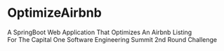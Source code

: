 # OptimizeAirbnb <br>
A SpringBoot Web Application That Optimizes An Airbnb Listing <br>
For The Capital One Software Engineering Summit 2nd Round Challenge <br>
